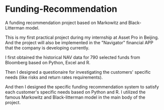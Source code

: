 # Funding-Recommendation
A funding recommendation project based on Markowitz and Black-Litterman model.

This is my first practical project during my internship at Asset Pro in Beijing. And the project will also be implemented in the "Navigator" financial APP that the company is developing currently.

I first obtained the historical NAV data for 790 selected funds from Bloomberg based on Python, Excel and R.

Then I designed a questionaire for investigating the customers' specific needs (like risks and return rates requirements).

And then I designed the specific funding recommendation system to satisfy each customer's specific needs based on Python and R. I utilized the famous Markowitz and Black-litterman model in the main body of the project.
